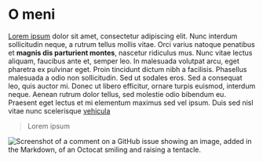 # O meni
[Lorem ipsum](index.md) dolor sit amet, consectetur adipiscing elit. Nunc interdum sollicitudin neque, a rutrum tellus mollis vitae. Orci varius natoque penatibus et **magnis dis parturient montes**, nascetur ridiculus mus. Nunc vitae lectus aliquam, faucibus ante et, semper leo. In malesuada volutpat arcu, eget pharetra ex pulvinar eget. Proin tincidunt dictum nibh a facilisis. Phasellus malesuada a odio non sollicitudin. Sed ut sodales eros. Sed a consequat leo, quis auctor mi. Donec ut libero efficitur, ornare turpis euismod, interdum neque. Aenean rutrum dolor tellus, sed molestie odio bibendum eu. Praesent eget lectus et mi elementum maximus sed vel ipsum. Duis sed nisl vitae nunc scelerisque [vehicula](https://www.unizd.hr)

> Lorem ipsum

![Screenshot of a comment on a GitHub issue showing an image, added in the Markdown, of an Octocat smiling and raising a tentacle.](https://myoctocat.com/assets/images/base-octocat.svg)

